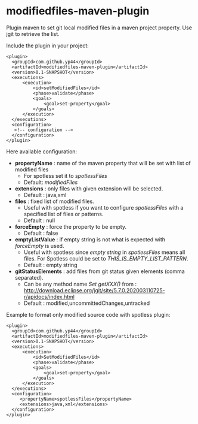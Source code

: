 # modifiedfiles-maven-plugin
Plugin maven to set git local modified files in a maven project property. Use jgit to retrieve the list.

Include the plugin in your project:
```
<plugin>
  <groupId>com.github.yp44</groupId>
  <artifactId>modifiedfiles-maven-plugin</artifactId>
  <version>0.1-SNAPSHOT</version>
  <executions>
      <execution>
          <id>setModifiedFiles</id>
          <phase>validate</phase>
          <goals>
              <goal>set-property</goal>
          </goals>
      </execution>
  </executions>
  <configuration>
   <!-- configuration -->
  </configuration>
</plugin>
```
Here available configuration:
* **propertyName** : name of the maven property that will be set with list of modified files
    * For spotless set it to *spotlessFiles*
    * Default: *modifiedFiles*
* **extensions** : only files with given extension will be selected.
    * Default : java,xml
* **files** : fixed list of modified files.
    * Useful with spotless if you want to configure *spotlessFiles* with a specified list of files or patterns.
    * Default : null
* **forceEmpty** : force the property to be empty.
    * Default : false
* **emptyListValue** : if empty string is not what is expected with *forceEmpty* is used.
    * Useful with spotless since *empty string* in *spotlessFiles* means all files. For Spotless could be set to *THIS_IS_EMPTY_LIST_PATTERN*.
    * Default : empty string
* **gitStatusElements** : add files from git status given elements (comma separated).
    * Can be any method name *Set<String> getXXX()* from : http://download.eclipse.org/jgit/site/5.7.0.202003110725-r/apidocs/index.html
    * Default : modified,uncommittedChanges,untracked

Example to format only modified source code with spotless plugin:
```
<plugin>
  <groupId>com.github.yp44</groupId>
  <artifactId>modifiedfiles-maven-plugin</artifactId>
  <version>0.1-SNAPSHOT</version>
  <executions>
      <execution>
          <id>SetModifiedFiles</id>
          <phase>validate</phase>
          <goals>
              <goal>set-property</goal>
          </goals>
      </execution>
  </executions>
  <configuration>
     <propertyName>spotlessFiles</propertyName>
     <extensions>java,xml</extensions>
  </configuration>
</plugin>
```